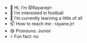 - 👋 Hi, I’m @Rayanejrr
- 👀 I’m interested in football
- 🌱 I’m currently learning a little of all 
- 📫 How to reach me : rayane.jrr
- 😄 Pronouns: Junior
- ⚡ Fun fact: no

<!---
Rayanejrr/Rayanejrr is a ✨ special ✨ repository because its `README.md` (this file) appears on your GitHub profile.
You can click the Preview link to take a look at your changes.
--->
